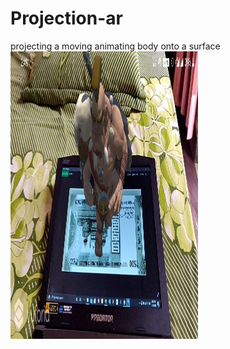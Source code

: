 # Projection-ar
projecting a moving animating body onto a surface
<img src="projection.jpg" width=300 height=460>

